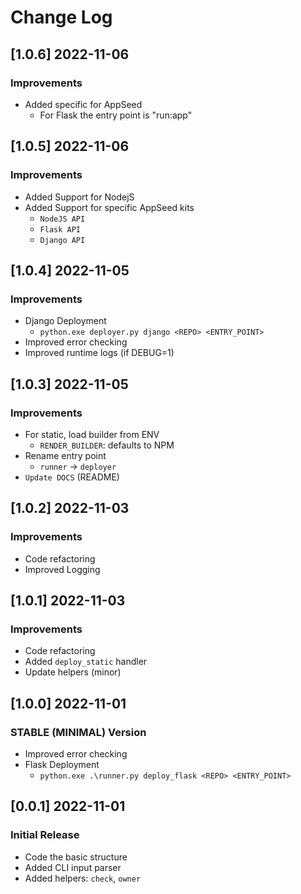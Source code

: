 # Change Log

## [1.0.6] 2022-11-06
### Improvements

- Added specific for AppSeed
  - For Flask the entry point is "run:app"
  
## [1.0.5] 2022-11-06
### Improvements

- Added Support for NodejS
- Added Support for specific AppSeed kits
  - `NodeJS API` 
  - `Flask API` 
  - `Django API` 

## [1.0.4] 2022-11-05
### Improvements

- Django Deployment 
  - `python.exe deployer.py django <REPO> <ENTRY_POINT>`
- Improved error checking
- Improved runtime logs (if DEBUG=1)

## [1.0.3] 2022-11-05
### Improvements

- For static, load builder from ENV
  - `RENDER_BUILDER`: defaults to NPM
- Rename entry point
  - `runner` -> `deployer`
- `Update DOCS` (README)  

## [1.0.2] 2022-11-03
### Improvements

- Code refactoring 
- Improved Logging

## [1.0.1] 2022-11-03
### Improvements

- Code refactoring 
- Added `deploy_static` handler
- Update helpers (minor)

## [1.0.0] 2022-11-01
### STABLE (MINIMAL) Version

- Improved error checking
- Flask Deployment 
  - `python.exe .\runner.py deploy_flask <REPO> <ENTRY_POINT>`

## [0.0.1] 2022-11-01
### Initial Release

- Code the basic structure
- Added CLI input parser 
- Added helpers: `check`, `owner`
